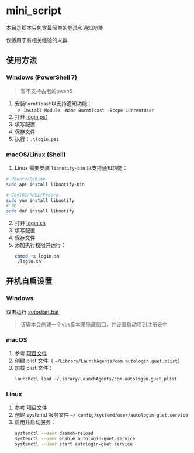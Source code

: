 # mini_script

本目录脚本只包含最简单的登录和通知功能

仅适用于有相关经验的人群

## 使用方法

### Windows (PowerShell 7)

> 暂不支持古老的pwsh5

1. 安装`BurntToast`以支持通知功能：
   - `Install-Module -Name BurntToast -Scope CurrentUser`
2. 打开 [login.ps1](mini_script/win/login.ps1)
3. 填写配置
4. 保存文件
5. 执行：`.\login.ps1`

### macOS/Linux (Shell)

1. Linux 需要安装 `libnotify-bin` 以支持通知功能：
  ```bash
  # Ubuntu/Debian
  sudo apt install libnotify-bin
  
  # CentOS/RHEL/Fedora
  sudo yum install libnotify
  # 或
  sudo dnf install libnotify
  ```

2. 打开 [login.sh](mini_script/unix/login.sh)
3. 填写配置
4. 保存文件
5. 添加执行权限并运行：
   ```bash
   chmod +x login.sh
   ./login.sh
   ```

## 开机自启设置

### Windows

双击运行 [autostart.bat](mini_script/win/autostart.bat)
> 该脚本会创建一个vbs脚本来隐藏窗口，并设置启动项到注册表中

### macOS

1. 参考 [项目文件](mini_script/unix/com.autologin.guet.plist)
2. 创建 plist 文件（ `~/Library/LaunchAgents/com.autologin.guet.plist`）
3. 加载 plist 文件：
   ```bash
   launchctl load ~/Library/LaunchAgents/com.autologin.guet.plist
   ```

### Linux

1. 参考 [项目文件](mini_script/unix/autologin-guet.service)
2. 创建 systemd 服务文件 `~/.config/systemd/user/autologin-guet.service`
3. 启用并启动服务：
   ```bash
   systemctl --user daemon-reload
   systemctl --user enable autologin-guet.service
   systemctl --user start autologin-guet.service
   ```
